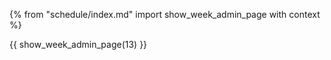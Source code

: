 {% from "schedule/index.md" import show_week_admin_page with context %}

{{ show_week_admin_page(13) }}
